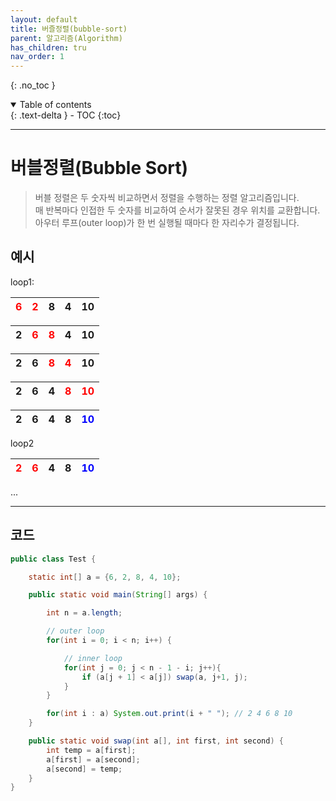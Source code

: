 ```yaml
---
layout: default
title: 버즐정렬(bubble-sort)
parent: 알고리즘(Algorithm)
has_children: tru
nav_order: 1
---
```

{: .no_toc }
<details open markdown="block">
  <summary>
    Table of contents
  </summary>
  {: .text-delta }
- TOC
{:toc}
</details>

---

# 버블정렬(Bubble Sort)

> 버블 정렬은 두 숫자씩 비교하면서 정렬을 수행하는 정렬 알고리즘입니다.  
매 반복마다 인접한 두 숫자를 비교하여 순서가 잘못된 경우 위치를 교환합니다.  
아우터 루프(outer loop)가 한 번 실행될 때마다 한 자리수가 결정됩니다.

## 예시
loop1:

| <span style="color:red"> 6 </span> | <span style="color:red"> 2 </span>  | 8 | 4 | 10 |
|:-----------------------------------|:------------------------------------|:--|:--|:---|

| 2 | <span style="color:red"> 6 </span>  | <span style="color:red"> 8 </span> | 4 | 10 |
|:--|:------------------------------------|:-----------------------------------|:--|:---|

| 2 | 6 | <span style="color:red"> 8 </span> | <span style="color:red"> 4 </span> | 10 |
|:--|:--|:-----------------------------------|:-----------------------------------|:---|

| 2 | 6 | 4 | <span style="color:red"> 8 </span> | <span style="color:red"> 10 </span> |
|:--|:--|:--|:-----------------------------------|:------------------------------------|

| 2 | 6 | 4 | 8  | <span style="color:blue"> 10 </span> |
|:--|:--|:--|:---|:-------------------------------------|

loop2

| <span style="color:red"> 2 </span> | <span style="color:red"> 6 </span> | 4 | 8  | <span style="color:blue"> 10 </span> |
|:-----------------------------------|:-----------------------------------|:--|:---|:-------------------------------------|

...

---

## 코드
```java
public class Test {

    static int[] a = {6, 2, 8, 4, 10};

    public static void main(String[] args) {

        int n = a.length;

        // outer loop
        for(int i = 0; i < n; i++) {

            // inner loop
            for(int j = 0; j < n - 1 - i; j++){
                if (a[j + 1] < a[j]) swap(a, j+1, j);
            }
        }

        for(int i : a) System.out.print(i + " "); // 2 4 6 8 10
    }

    public static void swap(int a[], int first, int second) {
        int temp = a[first];
        a[first] = a[second];
        a[second] = temp;
    }
}

```
